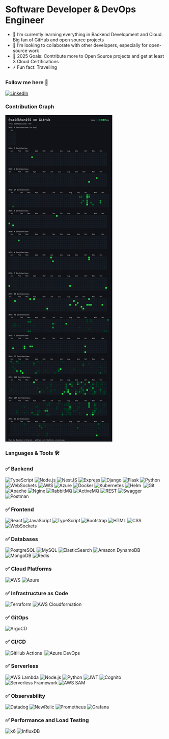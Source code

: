 # Software Developer & DevOps Engineer

- 🌱 I’m currently learning everything in Backend Development and Cloud. Big fan of GitHub and open source projects
- 👯 I’m looking to collaborate with other developers, especially for open-source work
- 🥅 2025 Goals: Contribute more to Open Source projects and get at least 3 Cloud Certifications
- ⚡ Fun fact: Travelling

### Follow me here 🤝
<a href="https://www.linkedin.com/in/saifullah-khan-02318086/" target="_blank"><img alt="LinkedIn" src="https://img.shields.io/badge/linkedin-%230077B5.svg?&style=for-the-badge&logo=linkedin&logoColor=white" target="_blank" /></a>

### Contribution Graph
<img alt="contributions" src="./contributions.png" />

### Languages & Tools 🛠

### ✅ Backend
![TypeScript](https://img.shields.io/badge/-TypeScript-05122A?style=flat&logo=typescript)
![Node.js](https://img.shields.io/badge/-Node.js-05122A?style=flat&logo=node.js)
![NestJS](https://img.shields.io/badge/-NestJS-05122A?style=flat&logo=nestjs)
![Express](https://img.shields.io/badge/-Express-05122A?style=flat&logo=express)
![Django](https://img.shields.io/badge/-Django-05122A?style=flat&logo=django)
![Flask](https://img.shields.io/badge/-Flask-05122A?style=flat&logo=flask)
![Python](https://img.shields.io/badge/-Python-05122A?style=flat&logo=python)
![WebSockets](https://img.shields.io/badge/-WebSockets-05122A?style=flat&logo=websockets)
![AWS](https://img.shields.io/badge/-AWS-05122A?style=flat&logo=amazonaws)
![Azure](https://img.shields.io/badge/-Azure-05122A?style=flat&logo=microsoft-azure)
![Docker](https://img.shields.io/badge/-Docker-05122A?style=flat&logo=docker)
![Kubernetes](https://img.shields.io/badge/-Kubernetes-05122A?style=flat&logo=kubernetes)
![Helm](https://img.shields.io/badge/-Helm-05122A?style=flat&logo=helm)&nbsp;
![Git](https://img.shields.io/badge/-Git-05122A?style=flat&logo=git)
![Apache](https://img.shields.io/badge/-Apache-05122A?style=flat&logo=apache)
![Nginx](https://img.shields.io/badge/-Nginx-05122A?style=flat&logo=nginx)
![RabbitMQ](https://img.shields.io/badge/-RabbitMQ-05122A?style=flat&logo=rabbitmq)
![ActiveMQ](https://img.shields.io/badge/-ActiveMQ-05122A?style=flat&logo=apache)
![REST](https://img.shields.io/badge/-REST-05122A?style=flat&logo=rest)
![Swagger](https://img.shields.io/badge/-Swagger-05122A?style=flat&logo=swagger)
![Postman](https://img.shields.io/badge/-Postman-05122A?style=flat&logo=postman)

### ✅ Frontend
![React](https://img.shields.io/badge/-React-05122A?style=flat&logo=react)
![JavaScript](https://img.shields.io/badge/-JavaScript-05122A?style=flat&logo=javascript)
![TypeScript](https://img.shields.io/badge/-TypeScript-05122A?style=flat&logo=typescript)
![Bootstrap](https://img.shields.io/badge/-Bootstrap-05122A?style=flat&logo=bootstrap)
![HTML](https://img.shields.io/badge/-HTML-05122A?style=flat&logo=html5)
![CSS](https://img.shields.io/badge/-CSS-05122A?style=flat&logo=css3)
![WebSockets](https://img.shields.io/badge/-WebSockets-05122A?style=flat&logo=websockets)

### ✅ Databases
![PostgreSQL](https://img.shields.io/badge/-PostgreSQL-05122A?style=flat&logo=postgresql)
![MySQL](https://img.shields.io/badge/-MySQL-05122A?style=flat&logo=mysql)
![ElasticSearch](https://img.shields.io/badge/-ElasticSearch-05122A?style=flat&logo=elasticsearch)
![Amazon DynamoDB](https://img.shields.io/badge/-Amazon_DynamoDB-05122A?style=flat&logo=amazon-dynamodb)
![MongoDB](https://img.shields.io/badge/-MongoDB-05122A?style=flat&logo=mongodb)
![Redis](https://img.shields.io/badge/-Redis-05122A?style=flat&logo=redis)

### ✅ Cloud Platforms
![AWS](https://img.shields.io/badge/-AWS-05122A?style=flat&logo=amazonaws)
![Azure](https://img.shields.io/badge/-Azure-05122A?style=flat&logo=microsoft-azure)

### ✅ Infrastructure as Code
![Terraform](https://img.shields.io/badge/-Terraform-05122A?style=flat&logo=terraform)
![AWS Cloudformation](https://img.shields.io/badge/-AWS_Cloudformation-05122A?style=flat&logo=amazon)

### ✅ GitOps
![ArgoCD](https://img.shields.io/badge/-ArgoCD-05122A?style=flat&logo=ArgoCD&logoColor=yellow)&nbsp;

### ✅ CI/CD
![GitHub Actions](https://img.shields.io/badge/GitHub%20Actions%20-05122A?style=flat&logo=github-actions&logoColor=white)&nbsp;
![Azure DevOps](https://img.shields.io/badge/-Azure_DevOps-05122A?style=flat&logo=azuredevops)

### ✅ Serverless
![AWS Lambda](https://img.shields.io/badge/-AWS_Lambda-05122A?style=flat&logo=amazon-lambda)
![Node.js](https://img.shields.io/badge/-Node.js-05122A?style=flat&logo=node.js)
![Python](https://img.shields.io/badge/-Python-05122A?style=flat&logo=python)
![JWT](https://img.shields.io/badge/-JWT-05122A?style=flat&logo=json-web-tokens)
![Cognito](https://img.shields.io/badge/-Cognito-05122A?style=flat&logo=amazonaws)
![Serverless Framework](https://img.shields.io/badge/-Serverless_Framework-05122A?style=flat&logo=serverless)
![AWS SAM](https://img.shields.io/badge/-AWS_SAM-05122A?style=flat&logo=amazon-aws)

### ✅ Observability
![Datadog](https://img.shields.io/badge/-Datadog-05122A?style=flat&logo=datadog)
![NewRelic](https://img.shields.io/badge/-NewRelic-05122A?style=flat&logo=newrelic)
![Prometheus](https://img.shields.io/badge/-Prometheus-05122A?style=flat&logo=prometheus)
![Grafana](https://img.shields.io/badge/-Grafana-05122A?style=flat&logo=grafana)

### ✅ Performance and Load Testing
![k6](https://img.shields.io/badge/-k6-05122A?style=flat&logo=k6)
![InfluxDB](https://img.shields.io/badge/-InfluxDB-05122A?style=flat&logo=influxdb)

